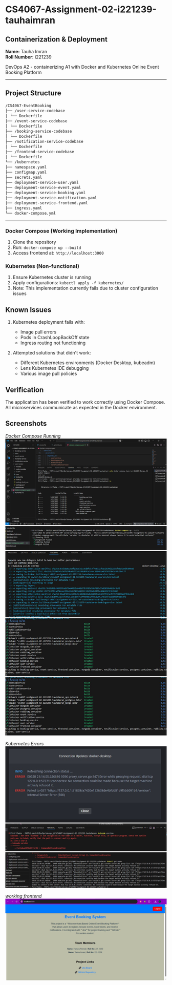 # CS4067-Assignment-02-i221239-tauhaimran
 ## Containerization & Deployment
 
 **Name:** Tauha Imran  
**Roll Number:** i221239  
 
 DevOps A2 - containerizing A1 with Docker and Kubernetes
 Online Event Booking Platform

---

## Project Structure

```
/CS4067-EventBooking
├── /user-service-codebase
│ └── Dockerfile
├── /event-service-codebase
│ └── Dockerfile
├── /booking-service-codebase
│ └── Dockerfile
├── /notification-service-codebase
│ └── Dockerfile
├── /frontend-service-codebase
│ └── Dockerfile
└── /kubernetes
├── namespace.yaml
├── configmap.yaml
├── secrets.yaml
├── deployment-service-user.yaml
├── deployment-service-event.yaml
├── deployment-service-booking.yaml
├── deployment-service-notification.yaml
├── deployment-service-frontend.yaml
├── ingress.yaml
└── docker-compose.yml
```
---

### Docker Compose (Working Implementation)
1. Clone the repository
2. Run: `docker-compose up --build`
3. Access frontend at: `http://localhost:3000`

### Kubernetes (Non-functional)
1. Ensure Kubernetes cluster is running
2. Apply configurations: `kubectl apply -f kubernetes/`
3. Note: This implementation currently fails due to cluster configuration issues

## Known Issues

1. Kubernetes deployment fails with:
   - Image pull errors
   - Pods in CrashLoopBackOff state
   - Ingress routing not functioning

2. Attempted solutions that didn't work:
   - Different Kubernetes environments (Docker Desktop, kubeadm)
   - Lens Kubernetes IDE debugging
   - Various image pull policies

## Verification

The application has been verified to work correctly using Docker Compose. All microservices communicate as expected in the Docker environment.

## Screenshots
_Docker Compose Running_
![Docker Compose Running](docs/dc1.jpg)
![Docker Compose Running](docs/dc2.jpg)
![Docker Compose Running](docs/dc3.jpg)
![Docker Compose Running](docs/dc4.jpg)
![Docker Compose Running](docs/dc4.jpg)

_Kubernetes Errors_
![Kubernetes Errors](docs/kubeadm_error.jpg)
![Kubernetes Errors](docs/kubeadm_error1.jpg)
![Kubernetes Errors](docs/kubeadm_error2.jpg)

_working frontend_
![Working Frontend](docs/frontend.jpg)